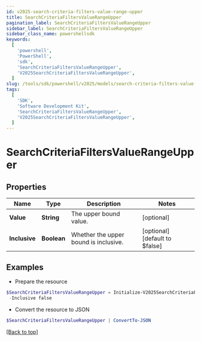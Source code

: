 ```yaml
---
id: v2025-search-criteria-filters-value-range-upper
title: SearchCriteriaFiltersValueRangeUpper
pagination_label: SearchCriteriaFiltersValueRangeUpper
sidebar_label: SearchCriteriaFiltersValueRangeUpper
sidebar_class_name: powershellsdk
keywords:
  [
    'powershell',
    'PowerShell',
    'sdk',
    'SearchCriteriaFiltersValueRangeUpper',
    'V2025SearchCriteriaFiltersValueRangeUpper',
  ]
slug: /tools/sdk/powershell/v2025/models/search-criteria-filters-value-range-upper
tags:
  [
    'SDK',
    'Software Development Kit',
    'SearchCriteriaFiltersValueRangeUpper',
    'V2025SearchCriteriaFiltersValueRangeUpper',
  ]
---
```


# SearchCriteriaFiltersValueRangeUpper

## Properties

| Name | Type | Description | Notes |
| --- | --- | --- | --- |
| **Value** | **String** | The upper bound value. | [optional] |
| **Inclusive** | **Boolean** | Whether the upper bound is inclusive. | [optional] [default to $false] |

## Examples

- Prepare the resource

```powershell
$SearchCriteriaFiltersValueRangeUpper = Initialize-V2025SearchCriteriaFiltersValueRangeUpper  -Value 20 `
 -Inclusive false
```

- Convert the resource to JSON

```powershell
$SearchCriteriaFiltersValueRangeUpper | ConvertTo-JSON
```

[[Back to top]](#)

